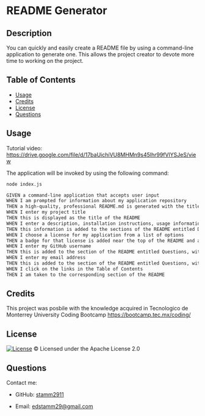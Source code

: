 # README Generator

## Description

You can quickly and easily create a README file by using a command-line application to generate one. This allows the project creator to devote more time to working on the project.

## Table of Contents
- [Usage](#usage)
- [Credits](#credits)
- [License](#license)
- [Questions](#Questions)

## Usage

Tutorial video: https://drive.google.com/file/d/17baUichiVU8MHMn9s45lhr99fVlYSJeS/view

The application will be invoked by using the following command:

```bash
node index.js
```

```md
GIVEN a command-line application that accepts user input
WHEN I am prompted for information about my application repository
THEN a high-quality, professional README.md is generated with the title of my project and sections entitled Description, Table of Contents, Installation, Usage, License, Contributing, Tests, and Questions
WHEN I enter my project title
THEN this is displayed as the title of the README
WHEN I enter a description, installation instructions, usage information, contribution guidelines, and test instructions
THEN this information is added to the sections of the README entitled Description, Installation, Usage, Contributing, and Tests
WHEN I choose a license for my application from a list of options
THEN a badge for that license is added near the top of the README and a notice is added to the section of the README entitled License that explains which license the application is covered under
WHEN I enter my GitHub username
THEN this is added to the section of the README entitled Questions, with a link to my GitHub profile
WHEN I enter my email address
THEN this is added to the section of the README entitled Questions, with instructions on how to reach me with additional questions
WHEN I click on the links in the Table of Contents
THEN I am taken to the corresponding section of the README
```

## Credits

This project was posbile with the knowledge acquired in Tecnologico de Monterrey University Coding Bootcamp https://bootcamp.tec.mx/coding/

## License

[![License](https://img.shields.io/badge/License-Apache%202.0-blue.svg)](https://opensource.org/licenses/Apache-2.0)
© Licensed under the Apache License 2.0

## Questions
Contact me:

- GitHub: [stamm2911](https://github.com/stamm2911)

- Email: edstamm29@gmail.com
